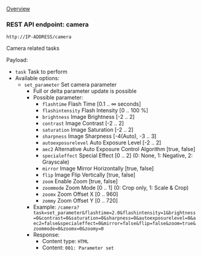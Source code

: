 [Overview](_OVERVIEW.md) 

### REST API endpoint: camera

`http://IP-ADDRESS/camera`


Camera related tasks

Payload:
  - `task` Task to perform
  - Available options:
    - `set_parameter` Set camera parameter
      - Full or delta parameter update is possible
      - Possible parameter:
        - `flashtime` Flash Time [0.1 .. &infin; seconds]
        - `flashintensity` Flash Intensity [0 .. 100 %]
        - `brightness` Image Brightness [-2 .. 2]
        - `contrast` Image Contrast [-2 .. 2]
        - `saturation` Image Saturation [-2 .. 2]
        - `sharpness` Image Sharpness [-4(Auto), -3 .. 3]
        - `autoexposurelevel` Auto Exposure Level [-2 .. 2]
        - `aec2` Alternative Auto Exposure Control Algorithm [true, false]
        - `specialeffect` Special Effect [0 .. 2] (0: None, 1: Negative, 2: Grayscale)
        - `mirror` Image Mirror Horizontally [true, false]
        - `flip` Image Flip Vertically [true, false]
        - `zoom` Enable Zoom [true, false]
        - `zoommode` Zoom Mode [0 .. 1] (0: Crop only, 1: Scale & Crop)
        - `zoomx` Zoom Offset X [0 .. 960]
        - `zommy` Zoom Offset Y [0 .. 720]
      - Example: `/camera?task=set_parameter&flashtime=2.0&flashintensity=1&brightness=0&contrast=0&saturation=0&sharpness=0&autoexposurelevel=0&aec2=false&specialeffect=0&mirror=false&flip=false&zoom=true&zoommode=0&zoomx=0&zoomy=0`
      - Response:
        - Content type: `HTML`
        - Content: `001: Parameter set`

